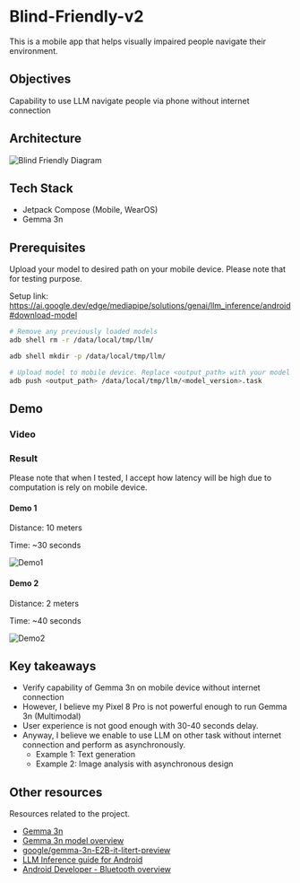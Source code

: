 # Blind-Friendly-v2

This is a mobile app that helps visually impaired people navigate their environment.

## Objectives

Capability to use LLM navigate people via phone without internet connection

## Architecture

![Blind Friendly Diagram](./pictures/solutions-diagram.jpg)

## Tech Stack

- Jetpack Compose (Mobile, WearOS)
- Gemma 3n

## Prerequisites

Upload your model to desired path on your mobile device. Please note that for testing purpose.

Setup link: https://ai.google.dev/edge/mediapipe/solutions/genai/llm_inference/android#download-model

```bash
# Remove any previously loaded models
adb shell rm -r /data/local/tmp/llm/

adb shell mkdir -p /data/local/tmp/llm/

# Upload model to mobile device. Replace <output_path> with your model path and <model_version> with your model version
adb push <output_path> /data/local/tmp/llm/<model_version>.task
```

## Demo

### Video


### Result

Please note that when I tested, I accept how latency will be high due to computation is rely on mobile device.

#### Demo 1

Distance: 10 meters

Time: ~30 seconds

![Demo1](./pictures/Demo1.png)

#### Demo 2

Distance: 2 meters

Time: ~40 seconds

![Demo2](./pictures/Demo2.png)

## Key takeaways

- Verify capability of Gemma 3n on mobile device without internet connection
- However, I believe my Pixel 8 Pro is not powerful enough to run Gemma 3n (Multimodal)
- User experience is not good enough with 30-40 seconds delay.
- Anyway, I believe we enable to use LLM on other task without internet connection and perform as asynchronously.
  - Example 1: Text generation
  - Example 2: Image analysis with asynchronous design

## Other resources

Resources related to the project.

- [Gemma 3n](https://deepmind.google/models/gemma/gemma-3n/)
- [Gemma 3n model overview](https://ai.google.dev/gemma/docs/gemma-3n)
- [google/gemma-3n-E2B-it-litert-preview](https://huggingface.co/google/gemma-3n-E2B-it-litert-preview)
- [LLM Inference guide for Android](https://ai.google.dev/edge/mediapipe/solutions/genai/llm_inference/android)
- [Android Developer - Bluetooth overview](https://developer.android.com/develop/connectivity/bluetooth)